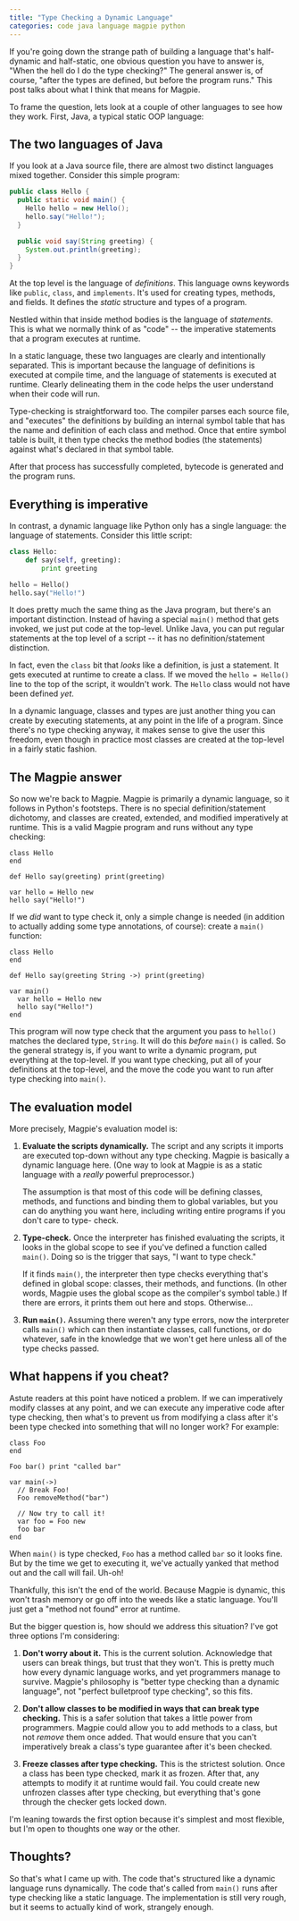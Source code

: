 ```yaml
---
title: "Type Checking a Dynamic Language"
categories: code java language magpie python
---
```


If you're going down the strange path of building a language that's half-
dynamic and half-static, one obvious question you have to answer is, "When the
hell do I do the type checking?" The general answer is, of course, "after the
types are defined, but before the program runs." This post talks about what I
think that means for Magpie.

To frame the question, lets look at a couple of other languages to see how they
work. First, Java, a typical static OOP language:

## The two languages of Java

If you look at a Java source file, there are almost two distinct languages mixed
together. Consider this simple program:

```java
public class Hello {
  public static void main() {
    Hello hello = new Hello();
    hello.say("Hello!");
  }

  public void say(String greeting) {
    System.out.println(greeting);
  }
}
```

At the top level is the language of *definitions*. This language owns keywords
like `public`, `class`, and `implements`. It's used for creating types, methods,
and fields. It defines the *static* structure and types of a program.

Nestled within that inside method bodies is the language of *statements*. This
is what we normally think of as "code" -- the imperative statements that a
program executes at runtime.

In a static language, these two languages are clearly and intentionally
separated. This is important because the language of definitions is executed at
compile time, and the language of statements is executed at runtime. Clearly
delineating them in the code helps the user understand when their code will run.

Type-checking is straightforward too. The compiler parses each source file, and
"executes" the definitions by building an internal symbol table that has the
name and definition of each class and method. Once that entire symbol table is
built, it then type checks the method bodies (the statements) against what's
declared in that symbol table.

After that process has successfully completed, bytecode is generated and the
program runs.

## Everything is imperative

In contrast, a dynamic language like Python only has a single language: the
language of statements. Consider this little script:

```python
class Hello:
    def say(self, greeting):
        print greeting

hello = Hello()
hello.say("Hello!")
```

It does pretty much the same thing as the Java program, but there's an important
distinction. Instead of having a special `main()` method that gets invoked, we
just put code at the top-level. Unlike Java, you can put regular statements at
the top level of a script -- it has no definition/statement distinction.

In fact, even the `class` bit that *looks* like a definition, is just a
statement. It gets executed at runtime to create a class. If we moved the `hello
= Hello()` line to the top of the script, it wouldn't work. The `Hello` class
would not have been defined *yet*.

In a dynamic language, classes and types are just another thing you can create
by executing statements, at any point in the life of a program. Since there's no
type checking anyway, it makes sense to give the user this freedom, even though
in practice most classes are created at the top-level in a fairly static
fashion.

## The Magpie answer

So now we're back to Magpie. Magpie is primarily a dynamic language, so it
follows in Python's footsteps. There is no special definition/statement
dichotomy, and classes are created, extended, and modified imperatively at
runtime. This is a valid Magpie program and runs without any type checking:

```magpie
class Hello
end

def Hello say(greeting) print(greeting)

var hello = Hello new
hello say("Hello!")
```

If we *did* want to type check it, only a simple change is needed (in addition
to actually adding some type annotations, of course): create a `main()`
function:

```magpie
class Hello
end

def Hello say(greeting String ->) print(greeting)

var main()
  var hello = Hello new
  hello say("Hello!")
end
```

This program will now type check that the argument you pass to `hello()` matches
the declared type, `String`. It will do this *before* `main()` is called. So the
general strategy is, if you want to write a dynamic program, put everything at
the top-level. If you want type checking, put all of your definitions at the
top-level, and the move the code you want to run after type checking into
`main()`.

## The evaluation model

More precisely, Magpie's evaluation model is:

1.  **Evaluate the scripts dynamically.** The script and any scripts it imports
    are executed top-down without any type checking. Magpie is basically a
    dynamic language here. (One way to look at Magpie is as a static language
    with a *really* powerful preprocessor.)

    The assumption is that most of this code will be defining classes, methods,
    and functions and binding them to global variables, but you can do anything
    you want here, including writing entire programs if you don't care to type-
    check.

2.  **Type-check.** Once the interpreter has finished evaluating the scripts, it
    looks in the global scope to see if you've defined a function called
    `main()`. Doing so is the trigger that says, "I want to type check."

    If it finds `main()`, the interpreter then type checks everything that's
    defined in global scope: classes, their methods, and functions. (In other
    words, Magpie uses the global scope as the compiler's symbol table.) If
    there are errors, it prints them out here and stops. Otherwise...

3.  **Run `main()`.** Assuming there weren't any type errors, now the
    interpreter calls `main()` which can then instantiate classes, call
    functions, or do whatever, safe in the knowledge that we won't get here
    unless all of the type checks passed.

## What happens if you cheat?

Astute readers at this point have noticed a problem. If we can imperatively
modify classes at any point, and we can execute any imperative code after
type checking, then what's to prevent us from modifying a class after it's been
type checked into something that will no longer work? For example:

```magpie
class Foo
end

Foo bar() print "called bar"

var main(->)
  // Break Foo!
  Foo removeMethod("bar")

  // Now try to call it!
  var foo = Foo new
  foo bar
end
```

When `main()` is type checked, `Foo` has a method called `bar` so it looks
fine. But by the time we get to executing it, we've actually yanked that
method out and the call will fail. Uh-oh!

Thankfully, this isn't the end of the world. Because Magpie is dynamic, this
won't trash memory or go off into the weeds like a static language. You'll
just get a "method not found" error at runtime.

But the bigger question is, how should we address this situation? I've got
three options I'm considering:

1.  **Don't worry about it.** This is the current solution. Acknowledge that
    users can break things, but trust that they won't. This is pretty much how
    every dynamic language works, and yet programmers manage to survive.
    Magpie's philosophy is "better type checking than a dynamic language", not
    "perfect bulletproof type checking", so this fits.

2.  **Don't allow classes to be modified in ways that can break type checking.**
    This is a safer solution that takes a little power from programmers. Magpie
    could allow you to add methods to a class, but not *remove* them once added.
    That would ensure that you can't imperatively break a class's type guarantee
    after it's been checked.

3.  **Freeze classes after type checking.** This is the strictest solution. Once
    a class has been type checked, mark it as frozen. After that, any attempts
    to modify it at runtime would fail. You could create new unfrozen classes
    after type checking, but everything that's gone through the checker gets
    locked down.

I'm leaning towards the first option because it's simplest and most flexible,
but I'm open to thoughts one way or the other.

## Thoughts?

So that's what I came up with. The code that's structured like a dynamic
language runs dynamically. The code that's called from `main()` runs after
type checking like a static language. The implementation is still very rough,
but it seems to actually kind of work, strangely enough.
